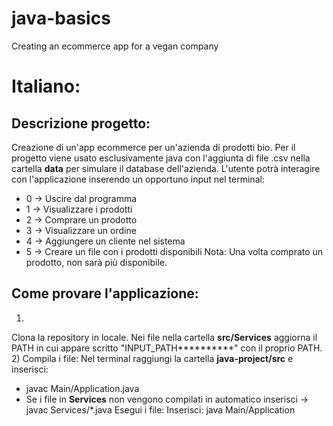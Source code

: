 # java-basics
Creating an ecommerce app for a vegan company
# Italiano:
## Descrizione progetto:
Creazione di un'app ecommerce per un'azienda di prodotti bio.
Per il progetto viene usato esclusivamente java con l'aggiunta di file .csv nella cartella **data** per simulare il database dell'azienda.
L'utente potrà interagire con l'applicazione inserendo un opportuno input nel terminal:
- 0 -> Uscire dal programma
- 1 -> Visualizzare i prodotti
- 2 -> Comprare un prodotto
- 3 -> Visualizzare un ordine
- 4 -> Aggiungere un cliente nel sistema
- 5 -> Creare un file con i prodotti disponibili
  Nota: Una volta comprato un prodotto, non sarà più disponibile.

## Come provare l'applicazione:
1)
Clona la repository in locale.
Nei file nella cartella **src/Services** aggiorna il PATH in cui appare scritto "INPUT_PATH**********" con il proprio PATH.
2)
Compila i file:
Nel terminal raggiungi la cartella **java-project/src** e inserisci:
- javac Main/Application.java
- Se i file in **Services** non vengono compilati in automatico inserisci -> javac Services/*.java
Esegui i file:
Inserisci: java Main/Application
